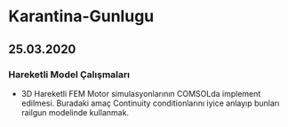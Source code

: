 # Karantina-Gunlugu

## 25.03.2020
### Hareketli Model Çalışmaları
* 3D Hareketli FEM Motor simulasyonlarının COMSOLda implement edilmesi. Buradaki amaç Continuity conditionlarını iyice anlayıp bunları railgun modelinde kullanmak. 
